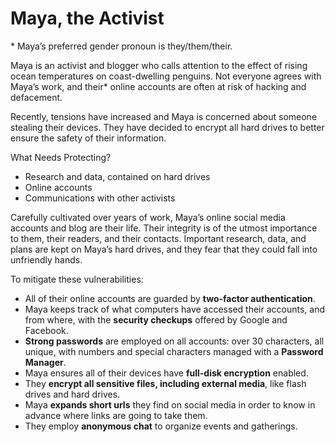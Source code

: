 # Maya, the Activist
\* Maya’s preferred gender pronoun is they/them/their.

Maya is an activist and blogger who calls attention to the effect of rising ocean temperatures on coast-dwelling penguins. Not
everyone agrees with Maya’s work, and their* online accounts are often at risk of hacking and defacement.

Recently, tensions have increased and Maya is concerned about someone stealing their devices. They have decided to encrypt all
hard drives to better ensure the safety of their information.

What Needs Protecting?
- Research and data, contained on hard drives
- Online accounts
- Communications with other activists

Carefully cultivated over years of work, Maya’s online social media accounts and blog are their life. Their integrity is of the utmost importance to them, their readers, and their contacts.
Important research, data, and plans are kept on Maya’s hard drives, and they fear that they could fall into unfriendly hands. 

To mitigate these vulnerabilities:
- All of their online accounts are guarded by **two-factor authentication**.
- Maya keeps track of what computers have accessed their accounts, and from where, with the **security checkups** offered by Google and Facebook.
- **Strong passwords** are employed on all accounts: over 30 characters, all unique, with numbers and special characters managed with a **Password Manager**.
- Maya ensures all of their devices have **full-disk encryption** enabled.
- They **encrypt all sensitive files, including external media**, like flash drives and hard drives.
- Maya **expands short urls** they find on social media in order to know in advance where links are going to take them.
- They employ **anonymous chat** to organize events and gatherings.
